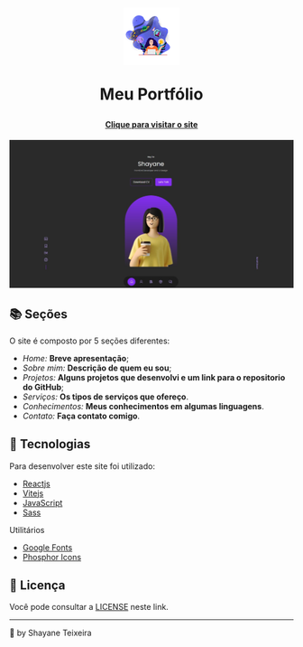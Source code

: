 <h1 align="center">
<img src="./src/assets/image/icons/iconbytedev.svg" alt="Logo bytedev" width="20%">
<p>Meu Portfólio</p>
</h1>

<h4 align="center"><a href="">Clique para visitar o site</a></h4>

![Resultado final do projeto](./src/assets/image/projects/preview.jpeg)

## 📚 Seções

O site é composto por 5 seções diferentes:

- _Home:_ **Breve apresentação**;
- _Sobre mim:_ **Descrição de quem eu sou**;
- _Projetos:_ **Alguns projetos que desenvolvi e um link para o repositorio do GitHub**;
- _Serviços:_ **Os tipos de serviços que ofereço**.
- _Conhecimentos:_ **Meus conhecimentos em algumas linguagens**.
- _Contato:_ **Faça contato comigo**.

## 💼 Tecnologias

Para desenvolver este site foi utilizado:

- [Reactjs](https://reactjs.org/)
- [Vitejs](https://vitejs.dev/guide/why.html)
- [JavaScript](https://developer.mozilla.org/pt-BR/docs/web/javascript)
- [Sass](https://sass-lang.com/)

Utilitários

- [Google Fonts](https://fonts.google.com)
- [Phosphor Icons](https://phosphoricons.com/)

## 💼 Licença

Você pode consultar a [LICENSE](./LICENSE) neste link.

---

💜 by Shayane Teixeira
